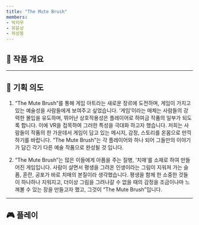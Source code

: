 ```yaml
---
title: "The Mute Brush"
members: 
- 박지우
- 유윤상
- 하성용
---
```


## 🧠 작품 개요

---

## 🔧 기획 의도
1. “The Mute Brush”를 통해 게임 아트라는 새로운 장르에 도전하며, 게임이 가지고 있는 예술성을 사람들에게 보여주고 싶었습니다. ‘게임’이라는 매체는 사람들의 강력한 몰입을 유도하며, 뛰어난 상호작용성은 플레이어로 하여금 작품의 일부가 되도록 합니다. 이에 VR을 접목하여 그러한 특성을 극대화 하고자 했습니다. 저희는 사람들이 작품의 한 가운데서 게임이 담고 있는 메시지, 감정, 스토리를 온몸으로 만끽하기를 바랍니다. “The Mute Brush”는 각 플레이어와 하나 되어 그들만의 이야기가 담긴 각기 다른 예술 작품으로 완성될 것 입니다.
  
2. “The Mute Brush”는 많은 이들에게 아픔을 주는 질병, ‘치매’를 소재로 하여 만들어진 게임입니다. 사람이 살면서 평생을 그려온 인생이라는 그림이 지워져 가는 슬픔, 혼란, 공포가 바로 치매의 본질이라 생각했습니다. 평생을 함께 한 소중한 것들이 하나하나 지워지고, 더이상 그림을 그려나갈 수 없을 때의 감정을 조금이나마 느껴볼 수 있는 장을 만들고자 했고, 그것이 “The Mute Brush”입니다.
---

## 🎮 플레이
